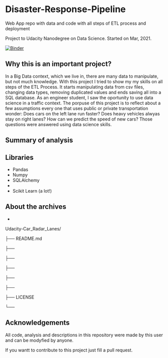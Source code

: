 # Disaster-Response-Pipeline
Web App repo with data and code with all steps of ETL process and deployment

Project to Udacity Nanodegree on Data Science. 
Started on Mar, 2021.


[![Binder](https://mybinder.org/badge_logo.svg)](https://mybinder.org/v2/gh/guilistocco/Disaster-Response-Pipeline/master)

 
 
## Why this is an important project?
In a Big Data context, which we live in, there are many data to manipulate, but not much knowledge. With this project I tried to show my my skills on all steps of the ETL Process. It starts manipulating data from csv files, changing data types, removing duplicated values and ends saving all into a SQL database.
As an engineer student, I saw the oportunity to use data science in a traffic context. The porpuse of this project is to reflect about a few assumptions every one that uses public or private transportation wonder: Does cars on the left lane run faster? Does heavy vehicles alwyas stay on right lanes? How can we predict the speed of new cars? Those questions were answered using data science skills.

## Summary of analysis



## Libraries
* Pandas
* Numpy
* SQLAlchemy
* 
* Scikit Learn (a lot!)


## About the archives

* 

Udacity-Car_Radar_Lanes/

├── README.md

├── 

├── 

├── 

├── 

├── 

├── LICENSE

└── 

## Acknowledgements

All code, analysis and descriptions in this repository were made by this user and can be modyfied by anyone.


If you wantt to contribute to this project just fill a pull request.
